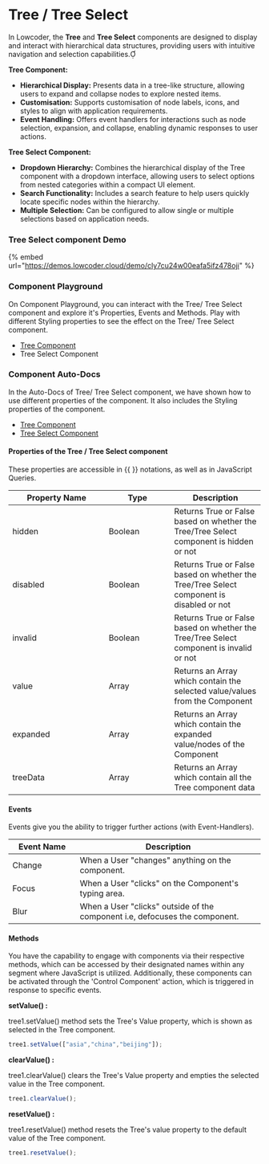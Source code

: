 # Tree / Tree Select

In Lowcoder, the **Tree** and **Tree Select** components are designed to display and interact with hierarchical data structures, providing users with intuitive navigation and selection capabilities.

**Tree Component:**

* **Hierarchical Display:** Presents data in a tree-like structure, allowing users to expand and collapse nodes to explore nested items.
* **Customisation:** Supports customisation of node labels, icons, and styles to align with application requirements.
* **Event Handling:** Offers event handlers for interactions such as node selection, expansion, and collapse, enabling dynamic responses to user actions.

**Tree Select Component:**

* **Dropdown Hierarchy:** Combines the hierarchical display of the Tree component with a dropdown interface, allowing users to select options from nested categories within a compact UI element.
* **Search Functionality:** Includes a search feature to help users quickly locate specific nodes within the hierarchy.
* **Multiple Selection:** Can be configured to allow single or multiple selections based on application needs.

### Tree Select component Demo

{% embed url="https://demos.lowcoder.cloud/demo/cly7cu24w00eafa5ifz478oji" %}

### Component Playground

On Component Playground, you can interact with the Tree/ Tree Select component and explore it's Properties, Events and Methods. Play with different Styling properties to see the effect on the Tree/ Tree Select component.

* [Tree Component](https://app.lowcoder.cloud/playground/tree/1)
* Tree Select Component

### Component Auto-Docs

In the Auto-Docs of Tree/ Tree Select component, we have shown how to use different properties of the  component. It also includes the Styling properties of the component.

* [Tree Component](https://app.lowcoder.cloud/components/tree)
* [Tree Select Component](https://app.lowcoder.cloud/components/treeSelect)

#### Properties of the Tree / Tree Select component <a href="#properties-of-the-table" id="properties-of-the-table"></a>

These properties are accessible in \{{ \}} notations, as well as in JavaScript Queries.

<table><thead><tr><th width="176.38671875">Property Name</th><th width="114.9921875">Type</th><th>Description</th></tr></thead><tbody><tr><td>hidden</td><td>Boolean</td><td>Returns True or False based on whether the Tree/Tree Select component is hidden or not</td></tr><tr><td>disabled</td><td>Boolean</td><td>Returns True or False based on whether the Tree/Tree Select component is disabled or not</td></tr><tr><td>invalid</td><td>Boolean</td><td>Returns True or False based on whether the Tree/Tree Select component is invalid or not</td></tr><tr><td>value</td><td>Array</td><td>Returns an Array which contain the selected value/values from the Component</td></tr><tr><td>expanded</td><td>Array</td><td>Returns an Array which contain the expanded value/nodes of the Component</td></tr><tr><td>treeData</td><td>Array</td><td>Returns an Array which contain all the Tree component data</td></tr></tbody></table>

#### Events <a href="#events" id="events"></a>

Events give you the ability to trigger further actions (with Event-Handlers).

<table><thead><tr><th width="152.5625">Event Name</th><th width="495.39453125">Description</th></tr></thead><tbody><tr><td>Change</td><td>When a User "changes" anything on the component.</td></tr><tr><td>Focus</td><td>When a User "clicks" on the Component's typing area.</td></tr><tr><td>Blur</td><td>When a User "clicks" outside of the component i.e, defocuses the component.</td></tr></tbody></table>

#### Methods <a href="#methods" id="methods"></a>

You have the capability to engage with components via their respective methods, which can be accessed by their designated names within any segment where JavaScript is utilized. Additionally, these components can be activated through the 'Control Component' action, which is triggered in response to specific events.

**setValue() :**&#x20;

tree1.setValue() method sets the Tree's Value property, which is shown as selected in the Tree component.

```javascript
tree1.setValue(["asia","china","beijing"]);
```

**clearValue() :**&#x20;

tree1.clearValue() clears the Tree's Value property and empties the selected value in the Tree component.

```javascript
tree1.clearValue();
```

**resetValue() :**&#x20;

tree1.resetValue()  method resets the Tree's value property to the default value of the Tree component.

```javascript
tree1.resetValue();
```
